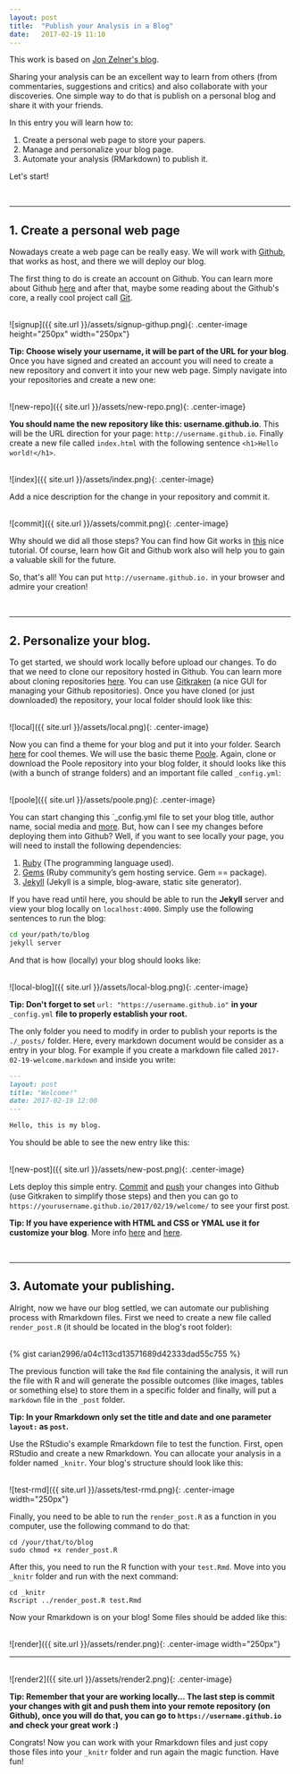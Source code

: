 ```yaml
---
layout: post
title:  "Publish your Analysis in a Blog"
date:   2017-02-19 11:10
---
```


This work is based on [Jon Zelner's blog](http://www.jonzelner.net/jekyll/knitr/r/2014/07/02/autogen-knitr/).

Sharing your analysis can be an excellent way to learn from others (from commentaries, suggestions and critics) and also collaborate with your discoveries. One simple way to do that is publish on a personal blog and share it with your friends.

In this entry you will learn how to:

1. Create a personal web page to store your papers.
2. Manage and personalize your blog page.
3. Automate your analysis (RMarkdown) to publish it.

Let's start!

<br>

--------
## 1. Create a personal web page
Nowadays create a web page can be really easy. We will work with [Github](https://github.com/), that works as host, and there we will deploy our blog. 

The first thing to do is create an account on Github. You can learn more about Github [here](https://techcrunch.com/2012/07/14/what-exactly-is-github-anyway/) and after that, maybe some reading about the Github's core, a really cool project call [Git](https://git-scm.com/).

<br>
![signup]({{ site.url }}/assets/signup-githup.png){: .center-image height="250px" width="250px"}
<br>

**Tip: Choose wisely your username, it will be part of the URL for your blog**. Once you have signed and created an account you will need to create a new repository and convert it into your new web page. Simply navigate into your repositories and create a new one:

<br>
![new-repo]({{ site.url }}/assets/new-repo.png){: .center-image}
<br>

**You should name the new repository like this: username.github.io**. This will be the URL direction for your page: `http://username.github.io`. Finally create a new file called `index.html` with the following sentence `<h1>Hello world!</h1>`.

<br>
![index]({{ site.url }}/assets/index.png){: .center-image}
<br>

Add a nice description for the change in your repository and commit it. 

<br>
![commit]({{ site.url }}/assets/commit.png){: .center-image}
<br>

Why should we did all those steps? You can find how Git works in [this](https://try.github.io/levels/1/challenges/1) nice tutorial. Of course, learn how Git and Github work also will help you to gain a valuable skill for the future.

So, that's all! You can put `http://username.github.io.` in your browser and admire your creation!

<br>

--------
## 2. Personalize your blog.
To get started, we should work locally before upload our changes. To do that we need to clone our repository hosted in Github. You can learn more about cloning repositories [here](https://help.github.com/articles/cloning-a-repository/). You can use [Gitkraken](https://www.gitkraken.com/) (a nice GUI for managing your Github repositories). Once you have cloned (or just downloaded) the repository, your local folder should look like this:

<br>
![local]({{ site.url }}/assets/local.png){: .center-image}
<br>

Now you can find a theme for your blog and put it into your folder. Search [here](http://google.com/#q=jekyll+themes) for cool themes. We will use the basic theme [Poole](https://github.com/poole/poole). Again, clone or download the Poole repository into your blog folder, it should looks like this (with a bunch of strange folders) and an important file called `_config.yml`:

<br>
![poole]({{ site.url }}/assets/poole.png){: .center-image}
<br>

You can start changing this `_config.yml file to set your blog title, author name, social media and [more](http://jekyllrb.com/docs/configuration/). But, how can I see my changes before deploying them into Github? Well, if you want to see locally your page, you will need to install the following dependencies:

1. [Ruby](https://www.ruby-lang.org/es/) (The programming language used).
2. [Gems](https://rubygems.org/) (Ruby community’s gem hosting service. Gem == package).
3. [Jekyll](https://jekyllrb.com/) (Jekyll is a simple, blog-aware, static site generator).

If you have read until here, you should be able to run the **Jekyll** server and view your blog locally on `localhost:4000`. Simply use the following sentences to run the blog:

```bash
cd your/path/to/blog
jekyll server
```

And that is how (locally) your blog should looks like: 

<br>
![local-blog]({{ site.url }}/assets/local-blog.png){: .center-image}
<br>

**Tip: Don't forget to set** `url: "https://username.github.io"` **in your** `_config.yml` **file to properly establish your root.**

The only folder you need to modify in order to publish your reports is the `./_posts/` folder. Here, every markdown document would be consider as a entry in your blog. For example if you create a markdown file called `2017-02-19-welcome.markdown` and inside you write: 

```markdown
---
layout: post
title: "Welcome!"
date: 2017-02-19 12:00
---

Hello, this is my blog. 
```

You should be able to see the new entry like this:

<br>
![new-post]({{ site.url }}/assets/new-post.png){: .center-image}
<br>

Lets deploy this simple entry. [Commit](https://try.github.io/levels/1/challenges/8) and [push](https://try.github.io/levels/1/challenges/11) your changes into Github (use Gitkraken to simplify those steps) and then you can go to `https://yourusername.github.io/2017/02/19/welcome/` to see your first post.

**Tip: If you have experience with HTML and CSS or YMAL use it for customize your blog**. More info [here](https://jekyllrb.com/docs/frontmatter/) and [here](https://webdesign.tutsplus.com/tutorials/how-to-set-up-a-jekyll-theme--cms-26332).

<br>

--------
## 3. Automate your publishing.

Alright, now we have our blog settled, we can automate our publishing process with Rmarkdown files. First we need to create a new file called `render_post.R` (it should be located in the blog's root folder):

<br>
{% gist carian2996/a04c113cd13571689d42333dad55c755 %}
<br>

The previous function will take the `Rmd` file containing the analysis, it will run the file with R and will generate the possible outcomes (like images, tables or something else) to store them in a specific folder and finally, will put a `markdown` file in the `_post` folder. 

**Tip: In your Rmarkdown only set the title and date and one parameter `layout:` as `post`.**

Use the RStudio's example Rmarkdown file to test the function. First, open RStudio and create a new Rmarkdown. You can allocate your analysis in a folder named `_knitr`. Your blog's structure should look like this:

<br>
![test-rmd]({{ site.url }}/assets/test-rmd.png){: .center-image width="250px"}
<br>

Finally, you need to be able to run the `render_post.R` as a function in you computer, use the following command to do that:

```shell
cd /your/that/to/blog
sudo chmod +x render_post.R
```

After this, you need to run the R function with your `test.Rmd`. Move into you `_knitr` folder and run with the next command:

```shell
cd _knitr
Rscript ../render_post.R test.Rmd
```

Now your Rmarkdown is on your blog! Some files should be added like this:

<br>
![render]({{ site.url }}/assets/render.png){: .center-image width="250px"}
<br>

--------

<br>
![render2]({{ site.url }}/assets/render2.png){: .center-image}
<br>

**Tip: Remember that your are working locally... The last step is commit your changes with git and push them into your remote repository (on Github), once you will do that, you can go to `https://username.github.io` and check your great work :)**

Congrats! Now you can work with your Rmarkdown files and just copy those files into your `_knitr` folder and run again the magic function. Have fun!